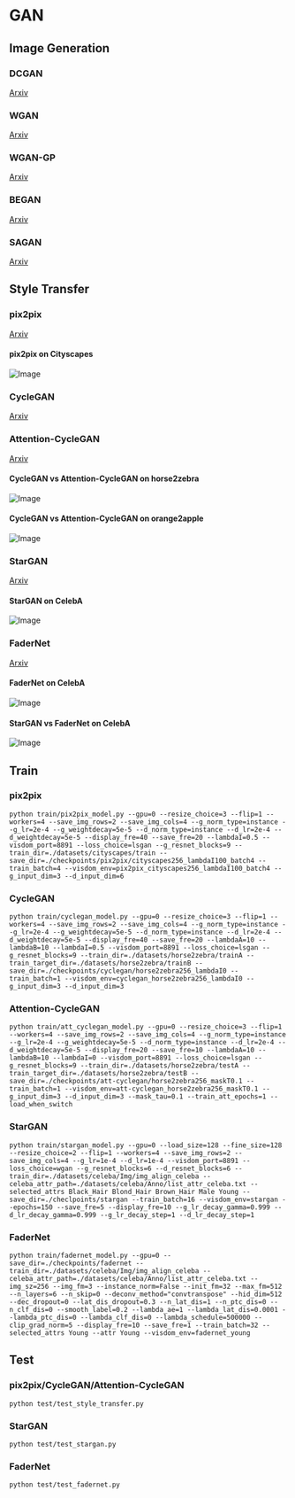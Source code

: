 # GAN 
## Image Generation
### DCGAN 
[Arxiv](https://arxiv.org/pdf/1511.06434.pdf)
### WGAN
[Arxiv](https://arxiv.org/pdf/1701.07875.pdf)
### WGAN-GP
[Arxiv](https://arxiv.org/pdf/1704.00028.pdf)
### BEGAN
[Arxiv](https://arxiv.org/pdf/1703.10717.pdf)
### SAGAN
[Arxiv](https://arxiv.org/pdf/1805.08318.pdf)
## Style Transfer
### pix2pix
[Arxiv](https://arxiv.org/pdf/1611.07004.pdf)
#### pix2pix on Cityscapes
![Image](https://github.com/innerlee/ganbase/raw/lxh2/res/pix2pix.jpg)
### CycleGAN
[Arxiv](https://arxiv.org/pdf/1703.10593.pdf)
### Attention-CycleGAN
[Arxiv](https://arxiv.org/pdf/1806.02311.pdf)
#### CycleGAN vs Attention-CycleGAN on horse2zebra
![Image](https://github.com/innerlee/ganbase/raw/lxh2/res/horse2zebra.jpg)
#### CycleGAN vs Attention-CycleGAN on orange2apple
![Image](https://github.com/innerlee/ganbase/raw/lxh2/res/orange2apple.jpg)
### StarGAN
[Arxiv](https://arxiv.org/pdf/1711.09020.pdf)
#### StarGAN on CelebA
![Image](https://github.com/innerlee/ganbase/raw/lxh2/res/stargan.jpg)
### FaderNet
[Arxiv](https://arxiv.org/pdf/1706.00409.pdf)
#### FaderNet on CelebA
![Image](https://github.com/innerlee/ganbase/raw/lxh2/res/fadernet.jpg)
#### StarGAN vs FaderNet on CelebA
![Image](https://github.com/innerlee/ganbase/raw/lxh2/res/fadernet_vs_stargan.jpg)
## Train
### pix2pix
```
python train/pix2pix_model.py --gpu=0 --resize_choice=3 --flip=1 --workers=4 --save_img_rows=2 --save_img_cols=4 --g_norm_type=instance --g_lr=2e-4 --g_weightdecay=5e-5 --d_norm_type=instance --d_lr=2e-4 --d_weightdecay=5e-5 --display_fre=40 --save_fre=20 --lambdaI=0.5 --visdom_port=8891 --loss_choice=lsgan --g_resnet_blocks=9 --train_dir=./datasets/cityscapes/train --save_dir=./checkpoints/pix2pix/cityscapes256_lambdaI100_batch4 --train_batch=4 --visdom_env=pix2pix_cityscapes256_lambdaI100_batch4 --g_input_dim=3 --d_input_dim=6
```
### CycleGAN
```
python train/cyclegan_model.py --gpu=0 --resize_choice=3 --flip=1 --workers=4 --save_img_rows=2 --save_img_cols=4 --g_norm_type=instance --g_lr=2e-4 --g_weightdecay=5e-5 --d_norm_type=instance --d_lr=2e-4 --d_weightdecay=5e-5 --display_fre=40 --save_fre=20 --lambdaA=10 --lambdaB=10 --lambdaI=0.5 --visdom_port=8891 --loss_choice=lsgan --g_resnet_blocks=9 --train_dir=./datasets/horse2zebra/trainA --train_target_dir=./datasets/horse2zebra/trainB --save_dir=./checkpoints/cyclegan/horse2zebra256_lambdaI0 --train_batch=1 --visdom_env=cyclegan_horse2zebra256_lambdaI0 --g_input_dim=3 --d_input_dim=3
```
### Attention-CycleGAN
```
python train/att_cyclegan_model.py --gpu=0 --resize_choice=3 --flip=1 --workers=4 --save_img_rows=2 --save_img_cols=4 --g_norm_type=instance --g_lr=2e-4 --g_weightdecay=5e-5 --d_norm_type=instance --d_lr=2e-4 --d_weightdecay=5e-5 --display_fre=20 --save_fre=10 --lambdaA=10 --lambdaB=10 --lambdaI=0 --visdom_port=8891 --loss_choice=lsgan --g_resnet_blocks=9 --train_dir=./datasets/horse2zebra/testA --train_target_dir=./datasets/horse2zebra/testB --save_dir=./checkpoints/att-cyclegan/horse2zebra256_maskT0.1 --train_batch=1 --visdom_env=att-cyclegan_horse2zebra256_maskT0.1 --g_input_dim=3 --d_input_dim=3 --mask_tau=0.1 --train_att_epochs=1 --load_when_switch
```
### StarGAN
```
python train/stargan_model.py --gpu=0 --load_size=128 --fine_size=128 --resize_choice=2 --flip=1 --workers=4 --save_img_rows=2 --save_img_cols=4 --g_lr=1e-4 --d_lr=1e-4 --visdom_port=8891 --loss_choice=wgan --g_resnet_blocks=6 --d_resnet_blocks=6 --train_dir=./datasets/celeba/Img/img_align_celeba --celeba_attr_path=./datasets/celeba/Anno/list_attr_celeba.txt --selected_attrs Black_Hair Blond_Hair Brown_Hair Male Young --save_dir=./checlpoints/stargan --train_batch=16 --visdom_env=stargan --epochs=150 --save_fre=5 --display_fre=10 --g_lr_decay_gamma=0.999 --d_lr_decay_gamma=0.999 --g_lr_decay_step=1 --d_lr_decay_step=1
```
### FaderNet
```
python train/fadernet_model.py --gpu=0 --save_dir=./checkpoints/fadernet --train_dir=./datasets/celeba/Img/img_align_celeba --celeba_attr_path=./datasets/celeba/Anno/list_attr_celeba.txt --img_sz=256 --img_fm=3 --instance_norm=False --init_fm=32 --max_fm=512 --n_layers=6 --n_skip=0 --deconv_method="convtranspose" --hid_dim=512 --dec_dropout=0 --lat_dis_dropout=0.3 --n_lat_dis=1 --n_ptc_dis=0 --n_clf_dis=0 --smooth_label=0.2 --lambda_ae=1 --lambda_lat_dis=0.0001 --lambda_ptc_dis=0 --lambda_clf_dis=0 --lambda_schedule=500000 --clip_grad_norm=5 --display_fre=10 --save_fre=1 --train_batch=32 --selected_attrs Young --attr Young --visdom_env=fadernet_young
```
## Test
### pix2pix/CycleGAN/Attention-CycleGAN
```
python test/test_style_transfer.py 
```
### StarGAN
```
python test/test_stargan.py
```
### FaderNet
```
python test/test_fadernet.py
```

